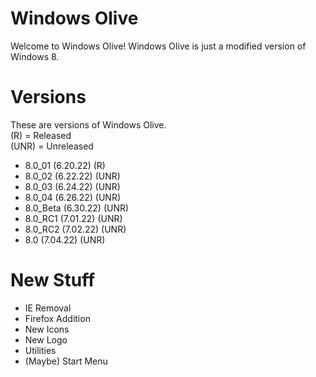 # Windows Olive
Welcome to Windows Olive!
Windows Olive is just a modified version of 
Windows 8.

# Versions

These are versions of Windows Olive.  
(R) = Released  
(UNR) = Unreleased  
- 8.0_01 (6.20.22) (R)
- 8.0_02 (6.22.22) (UNR)
- 8.0_03 (6.24.22) (UNR)
- 8.0_04 (6.26.22) (UNR)
- 8.0_Beta (6.30.22) (UNR)
- 8.0_RC1 (7.01.22) (UNR)
- 8.0_RC2 (7.02.22) (UNR)
- 8.0 (7.04.22) (UNR)

# New Stuff

- IE Removal
- Firefox Addition
- New Icons
- New Logo
- Utilities
- (Maybe) Start Menu

